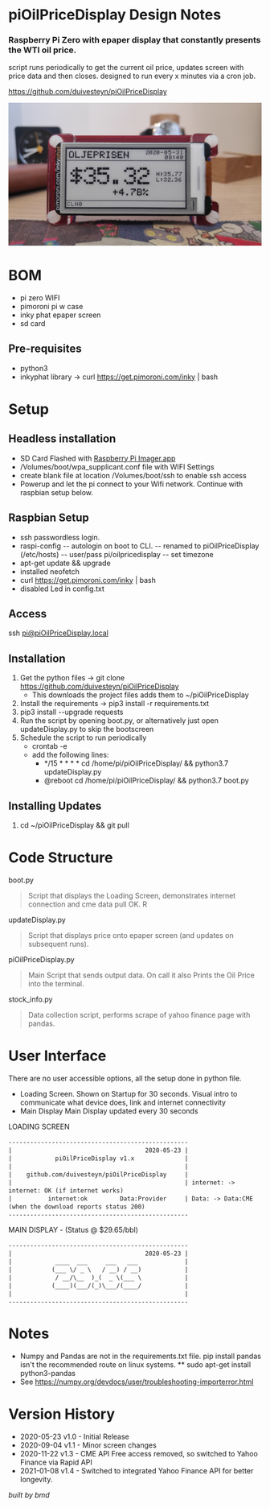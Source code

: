 # piOilPriceDisplay Design Notes
### Raspberry Pi Zero with epaper display that constantly presents the WTI oil price.

script runs periodically to get the current oil price, updates screen with price data and then closes.
designed to run every x minutes via a cron job.

https://github.com/duivesteyn/piOilPriceDisplay



![Display Photo](README-OilPriceDisplay.jpg)

# BOM
- pi zero WIFI
- pimoroni pi w case
- inky phat epaper screen
- sd card
 
## Pre-requisites
- python3
- inkyphat library -> curl https://get.pimoroni.com/inky | bash

# Setup
## Headless installation
- SD Card Flashed with [Raspberry Pi Imager.app](https://www.raspberrypi.org/blog/raspberry-pi-imager-imaging-utility/)
- /Volumes/boot/wpa_supplicant.conf file with WIFI Settings
- create blank file at location /Volumes/boot/ssh to enable ssh access
- Powerup and let the pi connect to your Wifi network. Continue with raspbian setup below.

## Raspbian Setup
- ssh passwordless login. 
- raspi-config
-- autologin on boot to CLI.
-- renamed to piOilPriceDisplay (/etc/hosts)
-- user/pass pi/oilpricedisplay
-- set timezone
- apt-get update && upgrade
- installed neofetch
- curl https://get.pimoroni.com/inky | bash
- disabled Led in config.txt

## Access

ssh pi@piOilPriceDisplay.local
 
## Installation

1. Get the python files -> git clone https://github.com/duivesteyn/piOilPriceDisplay    
	* This downloads the project files adds them to ~/piOilPriceDisplay
2. Install the requirements -> pip3 install -r requirements.txt 
3. pip3 install --upgrade requests
4. Run the script by opening boot.py, or alternatively just open updateDisplay.py to skip the bootscreen
5. Schedule the script to run periodically
	* crontab -e
	* add the following lines:
		* */15 * * * * cd /home/pi/piOilPriceDisplay/ && python3.7 updateDisplay.py
		* @reboot cd /home/pi/piOilPriceDisplay/ && python3.7 boot.py

## Installing Updates

1. cd ~/piOilPriceDisplay && git pull

# Code Structure 

boot.py
> Script that displays the Loading Screen, demonstrates internet connection and cme data pull OK. R
	
updateDisplay.py 
> Script that displays price onto epaper screen (and updates on subsequent runs).

piOilPriceDisplay.py
> Main Script that sends output data.
> On call it also Prints the Oil Price into the terminal.

stock_info.py
> Data collection script, performs scrape of yahoo finance page with pandas.

# User Interface

There are no user accessible options, all the setup done in python file.

- Loading Screen. 	Shown on Startup for 30 seconds. Visual intro to communicate what device does, link and internet connectivity
- Main Display 		Main Display updated every 30 seconds

LOADING SCREEN

    --------------------------------------------------
    |                                     2020-05-23 |
    |            piOilPriceDisplay v1.x              |
    |                                                |
    |    github.com/duivesteyn/piOilPriceDisplay     |
    |                                                | internet: -> internet: OK (if internet works)		
    |          internet:ok         Data:Provider     | Data: -> Data:CME         (when the download reports status 200)
    --------------------------------------------------

MAIN DISPLAY - (Status @ $29.65/bbl)

    --------------------------------------------------
    |                                     2020-05-23 | 
    |            ____  ___     ___   ___             |
    |           (___ \/ _ \   / __) / __)            |
    |            / __/\__  )_(  _ \(___ \            |
    |           (____)(___/(_)\___/(____/            |
    |                                                |
    --------------------------------------------------

# Notes

* Numpy and Pandas are not in the requirements.txt file. pip install pandas isn't the recommended route on linux systems. 
** sudo apt-get install python3-pandas 
* See https://numpy.org/devdocs/user/troubleshooting-importerror.html

# Version History

* 2020-05-23 v1.0 - Initial Release
* 2020-09-04 v1.1 - Minor screen changes
* 2020-11-22 v1.3 - CME API Free access removed, so switched to Yahoo Finance via Rapid API
* 2021-01-08 v1.4 - Switched to integrated Yahoo Finance API for better longevity.

*built by bmd*

